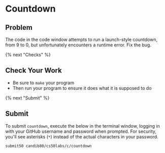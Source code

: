 # Countdown

## Problem

The code in the code window attempts to run a launch-style countdown, from 9 to 0, but unfortunately encounters a runtime error. Fix the bug.

{% next "Checks" %}

## Check Your Work

- Be sure to `make` your program
- Then run your program to ensure it does what it is supposed to do

{% next "Submit" %}

## Submit

To submit `countdown`, execute the below in the terminal window, logging in with your GitHub username and password when prompted. For security, you'll see asterisks (`*`) instead of the actual characters in your password.
```
submit50 candib80/cs50labs/c/countdown
```
